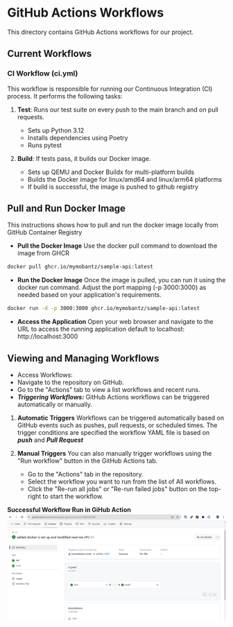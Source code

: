 # GitHub Actions Workflows

This directory contains GitHub Actions workflows for our project.

## Current Workflows

### CI Workflow (ci.yml)

This workflow is responsible for running our Continuous Integration (CI) process. It performs the following tasks:

1. **Test**: Runs our test suite on every push to the main branch and on pull requests.
   - Sets up Python 3.12
   - Installs dependencies using Poetry
   - Runs pytest

2. **Build**: If tests pass, it builds our Docker image.
   - Sets up QEMU and Docker Buildx for multi-platform builds
   - Builds the Docker image for linux/amd64 and linux/arm64 platforms
   - If build is successful, the image is  pushed to github registry

## Pull and Run Docker Image

This instructions shows how to pull and run the docker image locally from GitHub Container Registry

- **Pull the Docker Image**
Use the docker pull command to download the image from GHCR

```bash
docker pull ghcr.io/mymobantz/sample-api:latest
```

- **Run the Docker Image**
Once the image is pulled, you can run it using the docker run command. Adjust the port mapping (-p 3000:3000) as needed based on your application's requirements.

```bash 
docker run -d -p 3000:3000 ghcr.io/mymobantz/sample-api:latest
```

- **Access the Application**
Open your web browser and navigate to the URL to access the running application default to localhost: http://localhost:3000

## Viewing and Managing Workflows
- Access Workflows:
- Navigate to the repository on GitHub.
- Go to the "Actions" tab to view a list workflows and recent runs.
- ***Triggering Workflows:*** 
GitHub Actions workflows can be triggered automatically or manually.

1. **Automatic Triggers**
Workflows can be triggered automatically based on GitHub events such as pushes, pull requests, or scheduled times. The trigger conditions are specified the workflow YAML file is based on ***push*** and ***Pull Request***

2. **Manual Triggers**
You can also manually trigger workflows using the "Run workflow" button in the GitHub Actions tab.
    - Go to the "Actions" tab in the repository.
    - Select the workflow you want to run from the list of All workflows.
    - Click the "Re-run all jobs"  or "Re-run failed jobs" button on the top-right to start the workflow.

**Successful Workflow Run in GiHub Action**
![Successful Workflow Run in GiHub Action](workflow_github_actions.png)

